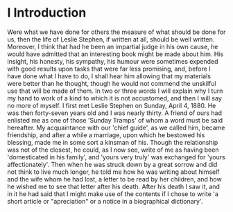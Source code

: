 # I Introduction #
Were what we have done for others the measure of what should be done for us, then the life of Leslie Stephen, if written at all, should be well written. Moreover, I think that had he been an impartial judge in his own cause, he would have admitted that an interesting book might be made about him. His insight, his honesty, his sympathy, his humour were sometimes expended with good results upon tasks that were far less promising, and, before I have done what I have to do, I shall hear him allowing that my materials were better than he thought, though he would not commend the unskilful use that will be made of them.
In two or three words I will explain why I turn my hand to work of a kind to which it is not accustomed, and then I will say no more of myself. I first met Leslie Stephen on Sunday, April 4, 1880. He was then forty-seven years old and I was nearly thirty. A friend of ours had enlisted me as one of those 'Sunday Tramps' of whom a word must be said hereafter. My acquaintance with our 'chief guide', as we called him, became friendship, and after a while a marriage, upon which he bestowed his blessing, made me in some sort a kinsman of his. Though the relationship was not of the closest, he could, as I now see, write of me as having been 'domesticated in his family', and 'yours very truly' was exchanged for 'yours affectionately'. Then when he was struck down by a great sorrow and did not think to live much longer, he told me how he was writing about himself and the wife whom he had lost, a letter to be read by her children, and how he wished me to see that letter after his death. After his death I saw it, and in it he had said that I might make use of the contents if I chose to write 'a short article or "apreciation" or a notice in a biographical dictionary'. 
